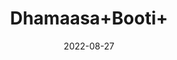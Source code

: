 ---
title: 'Dhamaasa+Booti+'
date: '2022-08-27' 
metatag: '' 
inventory: '0' 
draft: false 
# meta description 
shortDescripton: ''
description: 'Herb'
longdescription: ''
featured: True
# product Price
price: '30.0'
# Product Short Description
shortDescription: ''
productID: 'B015B3A4-3326-ED11-9968-005056B3A416'
type: 'products'
category: 'Herb' 
thumnailproduct: 'https://aminsaddiquidawakhana.eralive.net/images/products/B015B3A4-3326-ED11-9968-005056B3A4161.png' 
images:
  - image: 'images/products/B015B3A4-3326-ED11-9968-005056B3A4161.png'  
Variants:
---